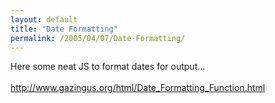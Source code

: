 ```yaml
---
layout: default
title: "Date Formatting"
permalink: /2005/04/07/Date-Formatting/
---
```


Here some neat JS to format dates for output...<br/><a href="http://www.gazingus.org/html/Date_Formatting_Function.html" target="_blank"><br/>http://www.gazingus.org/html/Date_Formatting_Function.html</a><br/>